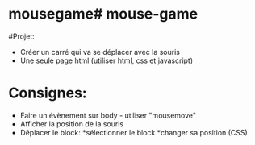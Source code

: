# mousegame# mouse-game
#Projet:

- Créer un carré qui va se déplacer avec la souris
- Une seule page html (utiliser html, css et javascript)

# Consignes:

- Faire un évènement sur body - utiliser "mousemove"
- Afficher la position de la souris
- Déplacer le block:
   *sélectionner le block
   *changer sa position (CSS)
